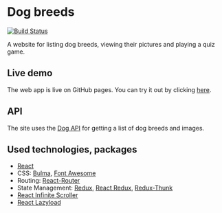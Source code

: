 # Dog breeds

[![Build Status](https://travis-ci.com/dricholm/dog-breeds.svg?branch=master)](https://travis-ci.com/dricholm/dog-breeds)

A website for listing dog breeds, viewing their pictures and playing a quiz game.

## Live demo

The web app is live on GitHub pages. You can try it out by clicking [here](https://dricholm.github.io/dog-breeds).

## API

The site uses the [Dog API](https://dog.ceo/dog-api/) for getting a list of dog breeds and images.

## Used technologies, packages

- [React](https://reactjs.org/)
- CSS: [Bulma](https://bulma.io/), [Font Awesome](http://fontawesome.io/)
- Routing: [React-Router](https://github.com/ReactTraining/react-router)
- State Management: [Redux](https://redux.js.org/), [React Redux](https://github.com/reactjs/react-redux), [Redux-Thunk](https://github.com/gaearon/redux-thunk)
- [React Infinite Scroller](https://github.com/CassetteRocks/react-infinite-scroller)
- [React Lazyload](https://github.com/twobin/react-lazyload)
